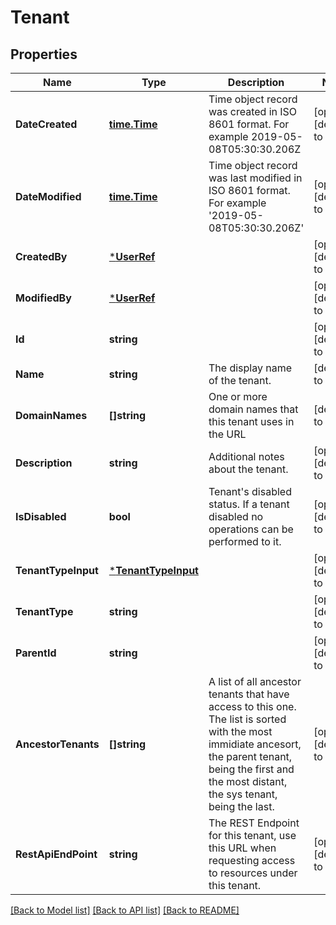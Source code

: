# Tenant

## Properties
Name | Type | Description | Notes
------------ | ------------- | ------------- | -------------
**DateCreated** | [**time.Time**](time.Time.md) | Time object record was created in ISO 8601 format. For example 2019-05-08T05:30:30.206Z | [optional] [default to null]
**DateModified** | [**time.Time**](time.Time.md) | Time object record was last modified in ISO 8601 format. For example &#x27;2019-05-08T05:30:30.206Z&#x27; | [optional] [default to null]
**CreatedBy** | [***UserRef**](UserRef.md) |  | [optional] [default to null]
**ModifiedBy** | [***UserRef**](UserRef.md) |  | [optional] [default to null]
**Id** | **string** |  | [optional] [default to null]
**Name** | **string** | The display name of the tenant. | [default to null]
**DomainNames** | **[]string** | One or more domain names that this tenant uses in the URL | [default to null]
**Description** | **string** | Additional notes about the tenant. | [optional] [default to null]
**IsDisabled** | **bool** | Tenant&#x27;s disabled status. If a tenant disabled no operations can be performed to it. | [optional] [default to false]
**TenantTypeInput** | [***TenantTypeInput**](TenantTypeInput.md) |  | [optional] [default to null]
**TenantType** | **string** |  | [optional] [default to null]
**ParentId** | **string** |  | [optional] [default to null]
**AncestorTenants** | **[]string** | A list of all ancestor tenants that have access to this one. The list is sorted with the most immidiate ancesort, the parent tenant, being the first and the most distant, the sys tenant, being the last. | [optional] [default to null]
**RestApiEndPoint** | **string** | The REST Endpoint for this tenant, use this URL when requesting access to resources under this tenant. | [optional] [default to null]

[[Back to Model list]](../README.md#documentation-for-models) [[Back to API list]](../README.md#documentation-for-api-endpoints) [[Back to README]](../README.md)

